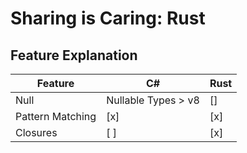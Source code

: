 # Sharing is Caring: Rust

## Feature Explanation

Feature | C# | Rust
--- | --- | ---
Null | Nullable Types > v8 | []
Pattern Matching | [x] | [x]
Closures  | [ ] | [x]
